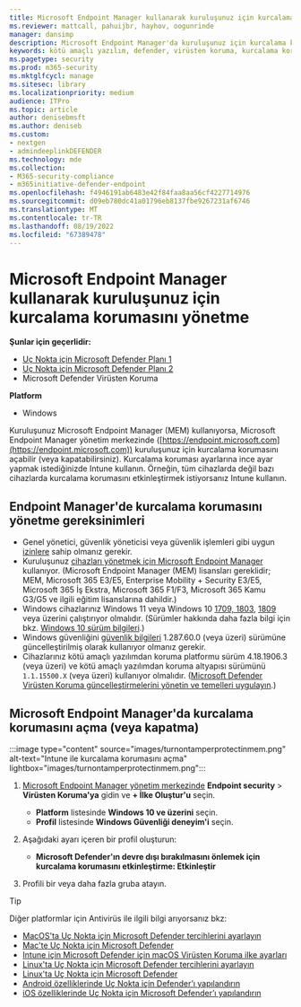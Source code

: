 ```yaml
---
title: Microsoft Endpoint Manager kullanarak kuruluşunuz için kurcalama korumasını yönetme
ms.reviewer: mattcall, pahuijbr, hayhov, oogunrinde
manager: dansimp
description: Microsoft Endpoint Manager'da kuruluşunuz için kurcalama korumasını açın veya kapatın.
keywords: kötü amaçlı yazılım, defender, virüsten koruma, kurcalama koruması, Microsoft Endpoint Manager
ms.pagetype: security
ms.prod: m365-security
ms.mktglfcycl: manage
ms.sitesec: library
ms.localizationpriority: medium
audience: ITPro
ms.topic: article
author: denisebmsft
ms.author: deniseb
ms.custom:
- nextgen
- admindeeplinkDEFENDER
ms.technology: mde
ms.collection:
- M365-security-compliance
- m365initiative-defender-endpoint
ms.openlocfilehash: f4946191ab6483e42f84faa8aa56cf4227714976
ms.sourcegitcommit: d09eb780dc41a01796eb8137fbe9267231af6746
ms.translationtype: MT
ms.contentlocale: tr-TR
ms.lasthandoff: 08/19/2022
ms.locfileid: "67389478"
---
```

# <a name="manage-tamper-protection-for-your-organization-using-microsoft-endpoint-manager"></a>Microsoft Endpoint Manager kullanarak kuruluşunuz için kurcalama korumasını yönetme

**Şunlar için geçerlidir:**

- [Uç Nokta için Microsoft Defender Planı 1](https://go.microsoft.com/fwlink/p/?linkid=2154037)
- [Uç Nokta için Microsoft Defender Planı 2](https://go.microsoft.com/fwlink/p/?linkid=2154037)
- Microsoft Defender Virüsten Koruma

**Platform**
- Windows


Kuruluşunuz Microsoft Endpoint Manager (MEM) kullanıyorsa, Microsoft Endpoint Manager yönetim merkezinde ([https://endpoint.microsoft.com](https://endpoint.microsoft.com)) kuruluşunuz için kurcalama korumasını açabilir (veya kapatabilirsiniz). Kurcalama koruması ayarlarına ince ayar yapmak istediğinizde Intune kullanın. Örneğin, tüm cihazlarda değil bazı cihazlarda kurcalama korumasını etkinleştirmek istiyorsanız Intune kullanın.

## <a name="requirements-for-managing-tamper-protection-in-endpoint-manager"></a>Endpoint Manager'de kurcalama korumasını yönetme gereksinimleri

- Genel yönetici, güvenlik yöneticisi veya güvenlik işlemleri gibi uygun [izinlere](/microsoft-365/security/defender-endpoint/assign-portal-access) sahip olmanız gerekir.
- Kuruluşunuz [cihazları yönetmek için Microsoft Endpoint Manager](/mem/endpoint-manager-getting-started) kullanıyor. (Microsoft Endpoint Manager (MEM) lisansları gereklidir; MEM, Microsoft 365 E3/E5, Enterprise Mobility + Security E3/E5, Microsoft 365 İş Ekstra, Microsoft 365 F1/F3, Microsoft 365 Kamu G3/G5 ve ilgili eğitim lisanslarına dahildir.)
- Windows cihazlarınız Windows 11 veya Windows 10 [1709, 1803](/lifecycle/announcements/revised-end-of-service-windows-10-1709), [1809](/windows/release-health/status-windows-10-1809-and-windows-server-2019) veya üzerini çalıştırıyor olmalıdır. [](/lifecycle/announcements/windows-server-1803-end-of-servicing) (Sürümler hakkında daha fazla bilgi için bkz. [Windows 10 sürüm bilgileri](/windows/release-health/release-information).)
- Windows güvenliğini [güvenlik bilgileri](https://www.microsoft.com/wdsi/definitions) 1.287.60.0 (veya üzeri) sürümüne güncelleştirilmiş olarak kullanıyor olmanız gerekir.
- Cihazlarınız kötü amaçlı yazılımdan koruma platformu sürüm 4.18.1906.3 (veya üzeri) ve kötü amaçlı yazılımdan koruma altyapısı sürümünü `1.1.15500.X` (veya üzeri) kullanıyor olmalıdır. ([Microsoft Defender Virüsten Koruma güncelleştirmelerini yönetin ve temelleri uygulayın](manage-updates-baselines-microsoft-defender-antivirus.md).)

## <a name="turn-tamper-protection-on-or-off-in-microsoft-endpoint-manager"></a>Microsoft Endpoint Manager'da kurcalama korumasını açma (veya kapatma)

:::image type="content" source="images/turnontamperprotectinmem.png" alt-text="Intune ile kurcalama korumasını açma" lightbox="images/turnontamperprotectinmem.png":::

1. [Microsoft Endpoint Manager yönetim merkezinde](https://go.microsoft.com/fwlink/?linkid=2109431) **Endpoint security** \> **Virüsten Koruma'ya** gidin ve **+ İlke Oluştur'u** seçin.

   - **Platform** listesinde **Windows 10 ve üzerini** seçin.
   - **Profil** listesinde **Windows Güvenliği deneyim'i** seçin.

2. Aşağıdaki ayarı içeren bir profil oluşturun:

    - **Microsoft Defender'ın devre dışı bırakılmasını önlemek için kurcalama korumasını etkinleştirme: Etkinleştir**

3. Profili bir veya daha fazla gruba atayın.

> [!TIP]
> Diğer platformlar için Antivirüs ile ilgili bilgi arıyorsanız bkz:
> - [MacOS'ta Uç Nokta için Microsoft Defender tercihlerini ayarlayın](mac-preferences.md)
> - [Mac'te Uç Nokta için Microsoft Defender](microsoft-defender-endpoint-mac.md)
> - [Intune için Microsoft Defender için macOS Virüsten Koruma ilke ayarları](/mem/intune/protect/antivirus-microsoft-defender-settings-macos)
> - [Linux'ta Uç Nokta için Microsoft Defender tercihlerini ayarlayın](linux-preferences.md)
> - [Linux'ta Uç Nokta için Microsoft Defender](microsoft-defender-endpoint-linux.md)
> - [Android özelliklerinde Uç Nokta için Defender’ı yapılandırın](android-configure.md)
> - [iOS özelliklerinde Uç Nokta için Microsoft Defender’ı yapılandırın](ios-configure-features.md)